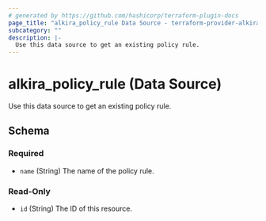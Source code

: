 ```yaml
---
# generated by https://github.com/hashicorp/terraform-plugin-docs
page_title: "alkira_policy_rule Data Source - terraform-provider-alkira"
subcategory: ""
description: |-
  Use this data source to get an existing policy rule.
---
```


# alkira_policy_rule (Data Source)

Use this data source to get an existing policy rule.



<!-- schema generated by tfplugindocs -->
## Schema

### Required

- `name` (String) The name of the policy rule.

### Read-Only

- `id` (String) The ID of this resource.
